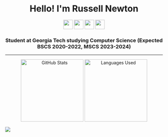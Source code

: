 <div align="center">
  <h1>Hello! I'm Russell Newton</h1>
  
  <a href="https://www.github.com/Russell-Newton" target="blank"><img src="https://img.shields.io/endpoint?url=https%3A%2F%2Fraw.githubusercontent.com%2FRussell-Newton%2FRussell-Newton%2Fmain%2Fshields%2Fgithub.json&style=for-the-badge" height="30px" /></a>
  <a href="https://russell-newton.github.io" target="blank"><img src="https://img.shields.io/endpoint?url=https%3A%2F%2Fraw.githubusercontent.com%2FRussell-Newton%2FRussell-Newton%2Fmain%2Fshields%2Fportfolio.json&style=for-the-badge" height="30px" /></a>
  <a href="https://www.linkedin.com/in/russellnewton01/" target="blank"><img src="https://img.shields.io/endpoint?url=https%3A%2F%2Fraw.githubusercontent.com%2FRussell-Newton%2FRussell-Newton%2Fmain%2Fshields%2Flinkedin.json&style=for-the-badge" height="30px" /></a>
  <a href="mailto:russell.newton01@gmail.com" target="blank"><img src="https://img.shields.io/endpoint?url=https%3A%2F%2Fraw.githubusercontent.com%2FRussell-Newton%2FRussell-Newton%2Fmain%2Fshields%2Femail.json&style=for-the-badge" height="30px" /></a>

    
   ### Student at Georgia Tech studying Computer Science (Expected BSCS 2020-2022, MSCS 2023-2024)

<hr></hr>

  <img src="https://github-readme-stats.vercel.app/api?username=Russell-Newton&theme=buefy&show_icons=true" alt="GitHub Stats" height="200px"/>
  <img src="https://github-readme-stats.vercel.app/api/top-langs/?username=Russell-Newton&layout=compact" alt="Languages Used" height="200px" />
  
</div>

![](https://hit.yhype.me/github/profile?user_id=18690062)
